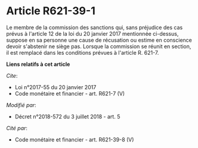 # Article R621-39-1

Le membre de la commission des sanctions qui, sans préjudice des cas prévus à l'article 12 de la loi du 20 janvier 2017
mentionnée ci-dessus, suppose en sa personne une cause de récusation ou estime en conscience devoir s'abstenir ne siège pas.
Lorsque la commission se réunit en section, il est remplacé dans les conditions prévues à l'article R. 621-7.

**Liens relatifs à cet article**

_Cite_:

  - Loi n°2017-55 du 20 janvier 2017
  - Code monétaire et financier - art. R621-7 (V)

_Modifié par_:

  - Décret n°2018-572 du 3 juillet 2018 - art. 5

_Cité par_:

  - Code monétaire et financier - art. R621-39-8 (V)
